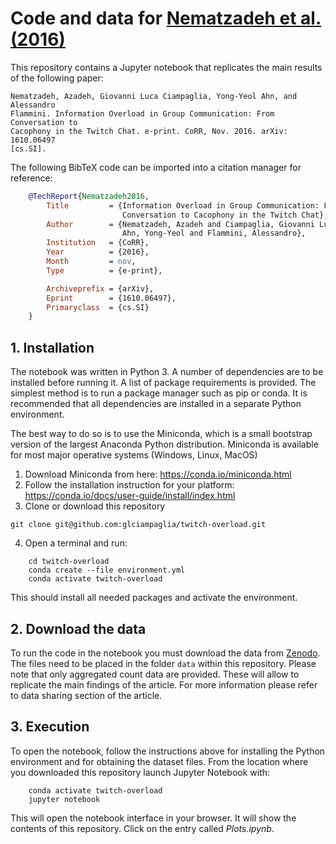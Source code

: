 # Code and data for [Nematzadeh et al. (2016)](https://arxiv.org/abs/1610.06497)

This repository contains a Jupyter notebook that replicates the main results of
the following paper:

    Nematzadeh, Azadeh, Giovanni Luca Ciampaglia, Yong-Yeol Ahn, and Alessandro
    Flammini. Information Overload in Group Communication: From Conversation to
    Cacophony in the Twitch Chat. e-print. CoRR, Nov. 2016. arXiv: 1610.06497
    [cs.SI].

The following BibTeX code can be imported into a citation manager for reference:

```bibtex
    @TechReport{Nematzadeh2016,
        Title         = {Information Overload in Group Communication: From
                         Conversation to Cacophony in the Twitch Chat},
        Author        = {Nematzadeh, Azadeh and Ciampaglia, Giovanni Luca and
                         Ahn, Yong-Yeol and Flammini, Alessandro},
        Institution   = {CoRR},
        Year          = {2016},
        Month         = nov,
        Type          = {e-print},

        Archiveprefix = {arXiv},
        Eprint        = {1610.06497},
        Primaryclass  = {cs.SI}
    }
```

## 1. Installation

The notebook was written in Python 3. A number of dependencies are to be
installed before running it. A list of package requirements is provided. The
simplest method is to run a package manager such as pip or conda. It is
recommended that all dependencies are installed in a separate Python
environment.

The best way to do so is to use the Miniconda, which is a small bootstrap
version of the largest Anaconda Python distribution. Miniconda is available for
most major operative systems (Windows, Linux, MacOS) 

1. Download Miniconda from here: https://conda.io/miniconda.html
2. Follow the installation instruction for your platform:
   https://conda.io/docs/user-guide/install/index.html
3. Clone or download this repository
```
git clone git@github.com:glciampaglia/twitch-overload.git
```
4. Open a terminal and run:
```
    cd twitch-overload
    conda create --file environment.yml
    conda activate twitch-overload
```

This should install all needed packages and activate the environment.

## 2. Download the data

To run the code in the notebook you must download the data from
[Zenodo](https://doi.org/10.5281/zenodo.1182793). The files need to be
placed in the folder `data` within this repository. Please note that only
aggregated count data are provided. These will allow to replicate the main
findings of the article. For more information please refer to data sharing
section of the article.

## 3. Execution

To open the notebook, follow the instructions above for installing the Python
environment and for obtaining the dataset files. From the location
where you downloaded this repository launch Jupyter Notebook with:

```
    conda activate twitch-overload
    jupyter notebook
```

This will open the notebook interface in your browser. It will show the
contents of this repository. Click on the entry called _Plots.ipynb_.

